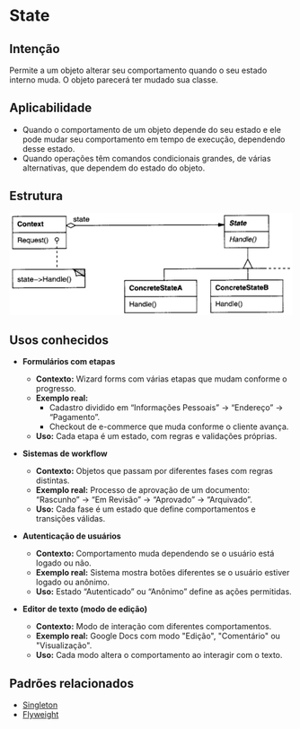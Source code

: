 # State

## Intenção

Permite a um objeto alterar seu comportamento quando o seu estado interno muda. O objeto parecerá ter mudado sua classe.

## Aplicabilidade

- Quando o comportamento de um objeto depende do seu estado e ele pode mudar seu comportamento em tempo de execução,
  dependendo desse estado.
- Quando operações têm comandos condicionais grandes, de várias alternativas, que dependem do estado do objeto.

## Estrutura

![Estrutura State](./resources/estrutura.png)

## Usos conhecidos

- **Formulários com etapas**
    - **Contexto:** Wizard forms com várias etapas que mudam conforme o progresso.
    - **Exemplo real:**
        - Cadastro dividido em “Informações Pessoais” → “Endereço” → “Pagamento”.
        - Checkout de e-commerce que muda conforme o cliente avança.
    - **Uso:** Cada etapa é um estado, com regras e validações próprias.


- **Sistemas de workflow**
    - **Contexto:** Objetos que passam por diferentes fases com regras distintas.
    - **Exemplo real:** Processo de aprovação de um documento: “Rascunho” → “Em Revisão” → “Aprovado” → “Arquivado”.
    - **Uso:** Cada fase é um estado que define comportamentos e transições válidas.


- **Autenticação de usuários**
    - **Contexto:** Comportamento muda dependendo se o usuário está logado ou não.
    - **Exemplo real:** Sistema mostra botões diferentes se o usuário estiver logado ou anônimo.
    - **Uso:** Estado “Autenticado” ou “Anônimo” define as ações permitidas.


- **Editor de texto (modo de edição)**
    - **Contexto:** Modo de interação com diferentes comportamentos.
    - **Exemplo real:** Google Docs com modo "Edição", "Comentário" ou "Visualização".
    - **Uso:** Cada modo altera o comportamento ao interagir com o texto.

## Padrões relacionados

- [Singleton](../../creational/singleton)
- [Flyweight](../../structural/flyweight)

